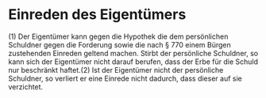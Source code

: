 # Einreden des Eigentümers

(1) Der Eigentümer kann gegen die Hypothek die dem persönlichen Schuldner gegen die Forderung sowie die nach § 770 einem Bürgen zustehenden Einreden geltend machen. Stirbt der persönliche Schuldner, so kann sich der Eigentümer nicht darauf berufen, dass der Erbe für die Schuld nur beschränkt haftet.(2) Ist der Eigentümer nicht der persönliche Schuldner, so verliert er eine Einrede nicht dadurch, dass dieser auf sie verzichtet. 


